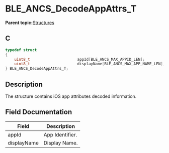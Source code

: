 # BLE\_ANCS\_DecodeAppAttrs\_T

**Parent topic:**[Structures](GUID-A2656700-B0A1-443C-903C-42AE1A0A1AD8.md)

## C

```c
typedef struct
{
    uint8_t                     appId[BLE_ANCS_MAX_APPID_LEN];
    uint8_t                     displayName[BLE_ANCS_MAX_APP_NAME_LEN];
} BLE_ANCS_DecodeAppAttrs_T;
```

## Description

The structure contains iOS app attributes decoded information.

## Field Documentation

|Field|Description|
|-----|-----------|
|appId|App Identifier.|
|displayName|Display Name.|

